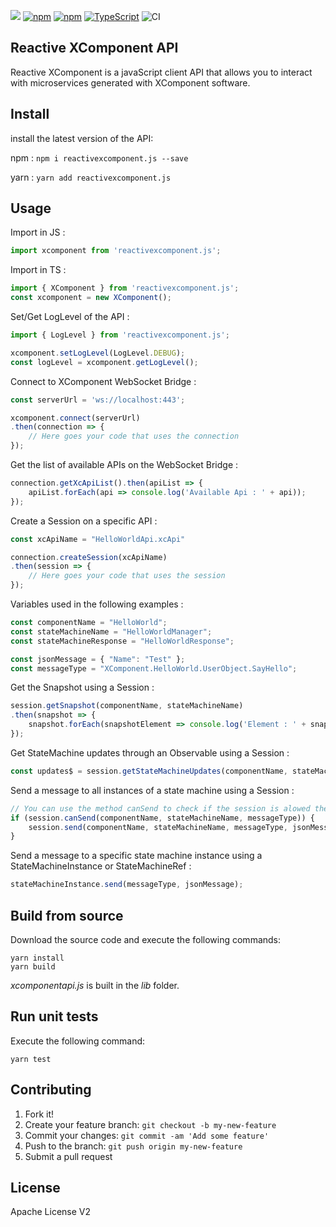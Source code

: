 [![](http://slack.xcomponent.com/badge.svg)](http://slack.xcomponent.com/)
[![npm](https://img.shields.io/npm/v/reactivexcomponent.js.svg)](https://www.npmjs.com/package/reactivexcomponent.js)
[![npm](https://img.shields.io/npm/dt/reactivexcomponent.js.svg)](https://www.npmjs.com/package/reactivexcomponent.js)
[![TypeScript](https://badges.frapsoft.com/typescript/love/typescript.png?v=101)](https://github.com/ellerbrock/typescript-badges/)
![CI](https://github.com/xcomponent/ReactiveXComponent.js/actions/workflows/ci.yml/badge.svg)

## Reactive XComponent API
Reactive XComponent is a javaScript client API that allows you to interact with microservices generated with XComponent software.

## Install
install the latest version of the API:

npm :
``` npm i reactivexcomponent.js --save ```

yarn :
``` yarn add reactivexcomponent.js ```

## Usage

Import in JS :
```js
import xcomponent from 'reactivexcomponent.js';
```

Import in TS :
```js
import { XComponent } from 'reactivexcomponent.js';
const xcomponent = new XComponent();
```

Set/Get LogLevel of the API :
```js
import { LogLevel } from 'reactivexcomponent.js';

xcomponent.setLogLevel(LogLevel.DEBUG);
const logLevel = xcomponent.getLogLevel();
```

Connect to XComponent WebSocket Bridge :
```js
const serverUrl = 'ws://localhost:443';

xcomponent.connect(serverUrl)
.then(connection => {
    // Here goes your code that uses the connection
});
```

Get the list of available APIs on the WebSocket Bridge :
```js
connection.getXcApiList().then(apiList => {
    apiList.forEach(api => console.log('Available Api : ' + api));
});
```

Create a Session on a specific API :
```js
const xcApiName = "HelloWorldApi.xcApi"

connection.createSession(xcApiName)
.then(session => {
    // Here goes your code that uses the session
});
```

Variables used in the following examples :
```js
const componentName = "HelloWorld";
const stateMachineName = "HelloWorldManager";
const stateMachineResponse = "HelloWorldResponse";

const jsonMessage = { "Name": "Test" };
const messageType = "XComponent.HelloWorld.UserObject.SayHello";
```

Get the Snapshot using a Session :
```js
session.getSnapshot(componentName, stateMachineName)
.then(snapshot => {
    snapshot.forEach(snapshotElement => console.log('Element : ' + snapshotElement));
});
```

Get StateMachine updates through an Observable using a Session :
```js
const updates$ = session.getStateMachineUpdates(componentName, stateMachineResponse);
```

Send a message to all instances of a state machine using a Session :
```js
// You can use the method canSend to check if the session is alowed the send this event to this state machine.
if (session.canSend(componentName, stateMachineName, messageType)) {
    session.send(componentName, stateMachineName, messageType, jsonMessage);
}
```

Send a message to a specific state machine instance using a StateMachineInstance or StateMachineRef :
```js
stateMachineInstance.send(messageType, jsonMessage);
```

## Build from source
Download the source code and execute the following commands:
``` 
yarn install
yarn build    
```
*xcomponentapi.js* is built in the *lib* folder. 

## Run unit tests
Execute the following command:
``` 
yarn test        
```

## Contributing
1. Fork it!
2. Create your feature branch: `git checkout -b my-new-feature`
3. Commit your changes: `git commit -am 'Add some feature'`
4. Push to the branch: `git push origin my-new-feature`
5. Submit a pull request

## License
Apache License V2

